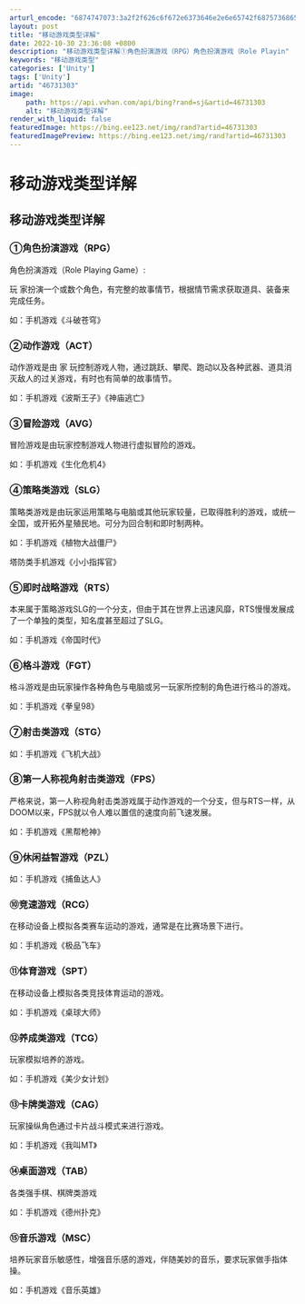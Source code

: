 ```yaml
---
arturl_encode: "6874747073:3a2f2f626c6f672e6373646e2e6e65742f68757368656e6730:2f61727469636c652f64657461696c732f3436373331333033"
layout: post
title: "移动游戏类型详解"
date: 2022-10-30 23:36:08 +0800
description: "移动游戏类型详解①角色扮演游戏（RPG）角色扮演游戏（Role Playin"
keywords: "移动游戏类型"
categories: ['Unity']
tags: ['Unity']
artid: "46731303"
image:
    path: https://api.vvhan.com/api/bing?rand=sj&artid=46731303
    alt: "移动游戏类型详解"
render_with_liquid: false
featuredImage: https://bing.ee123.net/img/rand?artid=46731303
featuredImagePreview: https://bing.ee123.net/img/rand?artid=46731303
---
```


# 移动游戏类型详解

## 移动游戏类型详解

### ①角色扮演游戏（RPG）

角色扮演游戏（Role Playing Game）:

玩
家扮演一个或数个角色，有完整的故事情节，根据情节需求获取道具、装备来完成任务。

如：手机游戏《斗破苍穹》

### ②动作游戏（ACT）

动作游戏是由
家
玩控制游戏人物，通过跳跃、攀爬、跑动以及各种武器、道具消灭敌人的过关游戏，有时也有简单的故事情节。

如：手机游戏《波斯王子》《神庙逃亡》

### ③冒险游戏（AVG）

冒险游戏是由玩家控制游戏人物进行虚拟冒险的游戏。

如：手机游戏《生化危机4》

### ④策略类游戏（SLG）

策略类游戏是由玩家运用策略与电脑或其他玩家较量，已取得胜利的游戏，或统一全国，或开拓外星殖民地。可分为回合制和即时制两种。

如：手机游戏《植物大战僵尸》

塔防类手机游戏《小小指挥官》

### ⑤即时战略游戏（RTS）

本来属于策略游戏SLG的一个分支，但由于其在世界上迅速风靡，RTS慢慢发展成了一个单独的类型，知名度甚至超过了SLG。

如：手机游戏《帝国时代》

### ⑥格斗游戏（FGT）

格斗游戏是由玩家操作各种角色与电脑或另一玩家所控制的角色进行格斗的游戏。

如：手机游戏《拳皇98》

### ⑦射击类游戏（STG）

如：手机游戏《飞机大战》

### ⑧第一人称视角射击类游戏（FPS）

严格来说，第一人称视角射击类游戏属于动作游戏的一个分支，但与RTS一样，从DOOM以来，FPS就以令人难以置信的速度向前飞速发展。

如：手机游戏《黑帮枪神》

### ⑨休闲益智游戏（PZL）

如：手机游戏《捕鱼达人》

### ⑩竞速游戏（RCG）

在移动设备上模拟各类赛车运动的游戏，通常是在比赛场景下进行。

如：手机游戏《极品飞车》

### ⑪体育游戏（SPT）

在移动设备上模拟各类竞技体育运动的游戏。

如：手机游戏《桌球大师》

### ⑫养成类游戏（TCG）

玩家模拟培养的游戏。

如：手机游戏《美少女计划》

### ⑬卡牌类游戏（CAG）

玩家操纵角色通过卡片战斗模式来进行游戏。

如：手机游戏《我叫MT》

### ⑭桌面游戏（TAB）

各类强手棋、棋牌类游戏

如：手机游戏《德州扑克》

### ⑮音乐游戏（MSC）

培养玩家音乐敏感性，增强音乐感的游戏，伴随美妙的音乐，要求玩家做手指体操。

如：手机游戏《音乐英雄》